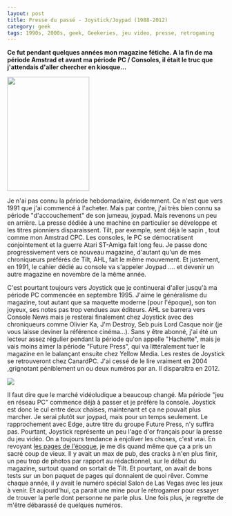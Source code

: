```yaml
---
layout: post
title: Presse du passé - Joystick/Joypad (1988-2012)
category: geek
tags: 1990s, 2000s, geek, Geekeries, jeu video, presse, retrogaming
---
```

**Ce fut pendant quelques années mon magazine fétiche. A la fin de ma période Amstrad et avant ma période PC / Consoles, il était le truc que j'attendais d'aller chercher en kiosque...**

<img class="size-medium alignleft" src="http://www.abandonware-magazines.org/images_petitescouvertures/Joystick/joystick_numero013.jpg" width="190" height="264" />

Je n'ai pas connu la période hebdomadaire, évidemment. Ce n'est que vers 1991 que j'ai commencé à l'acheter. Mais par contre, j'ai très bien connu sa période "d'accouchement" de son jumeau, joypad. Mais revenons un peu en arrière. La presse dédiée à une machine en particulier se développe et les titres pionniers disparaissent. Tilt, par exemple, sent déjà le sapin , tout comme mon Amstrad CPC. Les consoles, le PC se démocratisent conjointement et la guerre Atari ST-Amiga fait long feu. Je passe donc progressivement vers ce nouveau magazine, d'autant qu'un de mes chroniqueurs préférés de Tilt, AHL, fait le même mouvement. Et justement, en 1991, le cahier dédié au console va s'appeler Joypad .... et devenir un autre magazine en novembre de la même année.

C'est pourtant toujours vers Joystick que je continuerai d'aller jusqu'à ma période PC commencée en septembre 1995. J'aime le généralisme du magazine, tout autant que sa maquette moderne (pour l'époque), son ton joyeux, ses notes pas trop vendues aux éditeurs. AHL se barrera vers Console News mais je resterai finalement chez Joystick avec des chroniqueurs comme Olivier Ka, J'm Destroy, Seb puis Lord Casque noir (je vous laisse deviner la référence cinéma...). Sans y être abonné, j'ai été un lecteur assez régulier pendant la période qu'on appelle "Hachette", mais je vais moins aimer la période "Future Press", qui va littéralement tuer le magazine en le balançant ensuite chez Yellow Media. Les restes de Joystick se retrouveront chez CanardPC. J'ai cessé de le lire vraiment en 2004 ,grignotant péniblement un ou deux numéros par an. Il disparaîtra en 2012.

<img class="alignleft" src="http://download.abandonware.org/magazines/Joystick/joystick_numero022/Joystick%20022%20-%20Decembre%201991%20-%20Page%20204.jpg"/>

Il faut dire que le marché vidéoludique a beaucoup changé. Ma période "jeu en réseau PC" commence déjà à passer et je préfère la console. Joystick est donc le cul entre deux chaises, maintenant et ça ne pouvait plus marcher. Je serai plutôt sur joypad, mais pour un temps seulement. Le rapprochement avec Edge, autre titre du groupe Future Press, n'y suffira pas. Pourtant, Joystick représente un peu l'age d'or français pour la presse du jeu vidéo. On a toujours tendance à enjoliver les choses, c'est vrai. En revoyant <a href="http://www.abandonware-magazines.org/affiche_mag.php?mag=30&amp;num=572&amp;album=oui">les pages de l'époque</a>, je me dis quand même que ça a pris un sacré coup de vieux. Il y avait un max de pub, des cracks à n'en plus finir, un peu trop de photos par rapport au rédactionnel, sur le début du magazine, surtout quand on sortait de Tilt. Et pourtant, on avait de bons tests sur un bon paquet de pages qui donnaient de quoi rêver. Comme chaque année, il y avait le numéro spécial Salon de Las Vegas avec les jeux à venir. Et aujourd'hui, ça parait une mine pour le rétrogamer pour essayer de trouver la perle dont personne ne parle plus. Une fois plus, je regrette de m'être débarassé de quelques numéros.
